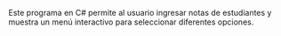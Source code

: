 Este programa en C# permite al usuario ingresar notas de estudiantes y muestra un menú interactivo para seleccionar diferentes opciones.
